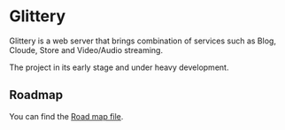 Glittery
========
  Glittery is a web server that brings combination of services such as Blog, Cloude, Store and Video/Audio streaming.
  
  The project in its early stage and under heavy development.

Roadmap
-------
  You can find the [Road map file](./plans/roadmap.md).
